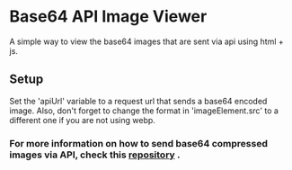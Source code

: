 # Base64 API Image Viewer
A simple way to view the base64 images that are sent via api using html + js.

## Setup
Set the 'apiUrl' variable to a request url that sends a base64 encoded image.
Also, don't forget to change the format in 'imageElement.src' to a different one if you are not using webp.

### For more information on how to send base64 compressed images via API, check this [repository](https://github.com/leonardosblang/python-compressed-image-api) .





